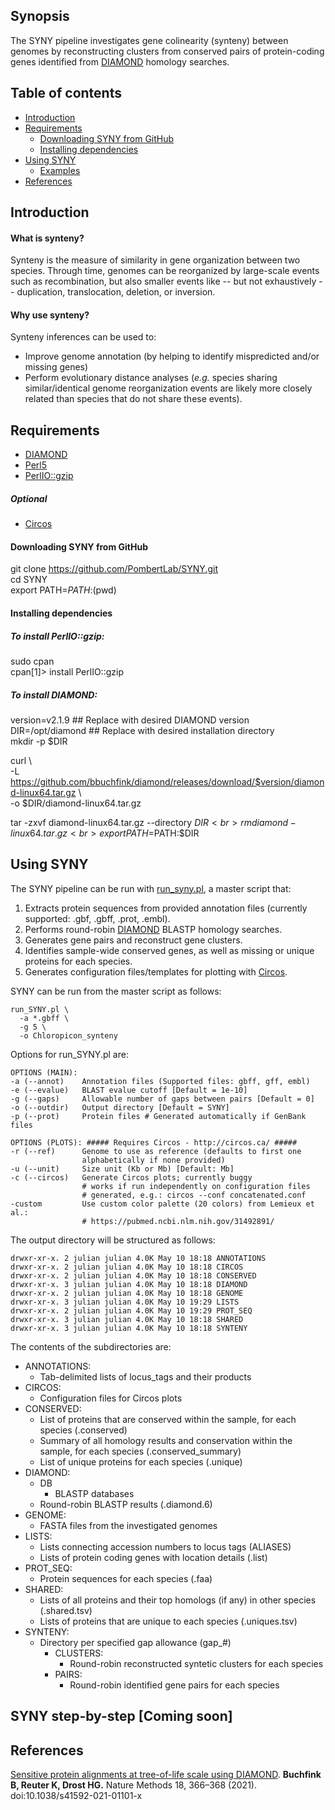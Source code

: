 ## <b>Synopsis</b>

The SYNY pipeline investigates gene colinearity (synteny) between genomes by reconstructing clusters from conserved pairs of protein-coding genes identified from [DIAMOND](https://github.com/bbuchfink/diamond) homology searches.

## Table of contents
* [Introduction](#Introduction)
* [Requirements](#Requirements)
  * [Downloading SYNY from GitHub](#downloading-SYNY-from-github)
  * [Installing dependencies](#installing-dependencies)
* [Using SYNY](#Using-SYNY)
  * [Examples](#Examples)
* [References](#References)

## <b>Introduction</b>
#### <b>What is synteny?</b>
Synteny is the measure of similarity in gene organization between two species. Through time, genomes can be reorganized by large-scale events such as recombination, but also smaller events like -- but not exhaustively -- duplication, translocation, deletion, or inversion.

#### <b>Why use synteny?</b>
Synteny inferences can be used to:
- Improve genome annotation (by helping to identify mispredicted and/or missing genes)
- Perform evolutionary distance analyses (<i>e.g.</i> species sharing similar/identical genome reorganization events are likely more closely related than species that do not share these events).

## <b>Requirements</b>
- [DIAMOND](https://github.com/bbuchfink/diamond)
- [Perl5](https://www.perl.org/)
- [PerlIO::gzip](https://metacpan.org/pod/PerlIO::gzip)

##### <b>Optional</b>
- [Circos](https://circos.ca/)

#### <b>Downloading SYNY from GitHub</b>

git clone https://github.com/PombertLab/SYNY.git<br>
cd SYNY<br>
export PATH=$PATH:$(pwd)

#### <b>Installing dependencies</b>
##### To install PerlIO::gzip:
sudo cpan<br>
cpan[1]> install PerlIO::gzip

##### To install DIAMOND:
version=v2.1.9 ## Replace with desired DIAMOND version<br>
DIR=/opt/diamond ## Replace with desired installation directory<br>
mkdir -p $DIR

curl \\<br>
  -L https://github.com/bbuchfink/diamond/releases/download/$version/diamond-linux64.tar.gz \\<br>
  -o $DIR/diamond-linux64.tar.gz

tar -zxvf diamond-linux64.tar.gz --directory $DIR<br>
rm diamond-linux64.tar.gz<br>
export PATH=$PATH:$DIR

## <b>Using SYNY</b>
The SYNY pipeline can be run with [run_syny.pl](https://github.com/PombertLab/SYNY/blob/main/run_syny.pl), a master script that:
1. Extracts protein sequences from provided annotation files (currently supported: .gbf, .gbff, .prot, .embl).
2. Performs round-robin [DIAMOND](https://github.com/bbuchfink/diamond) BLASTP homology searches.
3. Generates gene pairs and reconstruct gene clusters.
4. Identifies sample-wide conserved genes, as well as missing or unique proteins for each species.
5. Generates configuration files/templates for plotting with [Circos](https://circos.ca/).

SYNY can be run from the master script as follows:<br>
```
run_SYNY.pl \
  -a *.gbff \
  -g 5 \
  -o Chloropicon_synteny
```
Options for run_SYNY.pl are:
```
OPTIONS (MAIN):
-a (--annot)	Annotation files (Supported files: gbff, gff, embl)
-e (--evalue)	BLAST evalue cutoff [Default = 1e-10]
-g (--gaps)		Allowable number of gaps between pairs [Default = 0]
-o (--outdir)	Output directory [Default = SYNY]
-p (--prot)		Protein files # Generated automatically if GenBank files

OPTIONS (PLOTS): ##### Requires Circos - http://circos.ca/ #####
-r (--ref)		Genome to use as reference (defaults to first one
				alphabetically if none provided)
-u (--unit)		Size unit (Kb or Mb) [Default: Mb]
-c (--circos)	Generate Circos plots; currently buggy
				# works if run independently on configuration files
				# generated, e.g.: circos --conf concatenated.conf
-custom			Use custom color palette (20 colors) from Lemieux et al.:
				# https://pubmed.ncbi.nlm.nih.gov/31492891/
```
The output directory will be structured as follows: 
```
drwxr-xr-x. 2 julian julian 4.0K May 10 18:18 ANNOTATIONS
drwxr-xr-x. 2 julian julian 4.0K May 10 18:18 CIRCOS
drwxr-xr-x. 2 julian julian 4.0K May 10 18:18 CONSERVED
drwxr-xr-x. 3 julian julian 4.0K May 10 18:18 DIAMOND
drwxr-xr-x. 2 julian julian 4.0K May 10 18:18 GENOME
drwxr-xr-x. 3 julian julian 4.0K May 10 19:29 LISTS
drwxr-xr-x. 2 julian julian 4.0K May 10 19:29 PROT_SEQ
drwxr-xr-x. 3 julian julian 4.0K May 10 18:18 SHARED
drwxr-xr-x. 3 julian julian 4.0K May 10 18:18 SYNTENY
```

The contents of the subdirectories are:
- ANNOTATIONS:
	- Tab-delimited lists of locus_tags and their products
- CIRCOS:
	- Configuration files for Circos plots
- CONSERVED:
	- List of proteins that are conserved within the sample, for each species (.conserved)
	- Summary of all homology results and conservation within the sample, for each species (.conserved_summary)
	- List of unique proteins for each species (.unique)
- DIAMOND:
	- DB
		- BLASTP databases
	- Round-robin BLASTP results (.diamond.6)
- GENOME:
	- FASTA files from the investigated genomes
- LISTS:
	- Lists connecting accession numbers to locus tags (ALIASES)
	- Lists of protein coding genes with location details (.list)
- PROT_SEQ:
	- Protein sequences for each species (.faa)
- SHARED:
	- Lists of all proteins and their top homologs (if any) in other species (.shared.tsv)
	- Lists of proteins that are unique to each species (.uniques.tsv)
- SYNTENY:
	- Directory per specified gap allowance (gap_#)
		- CLUSTERS:
			- Round-robin reconstructed syntetic clusters for each species
		- PAIRS:
			- Round-robin identified gene pairs for each species

## <b>SYNY step-by-step [Coming soon]</b>




## <b>References</b>
[Sensitive protein alignments at tree-of-life scale using DIAMOND](https://www.nature.com/articles/s41592-021-01101-x). <b>Buchfink B, Reuter K, Drost HG.</b> Nature Methods 18, 366–368 (2021). doi:10.1038/s41592-021-01101-x
